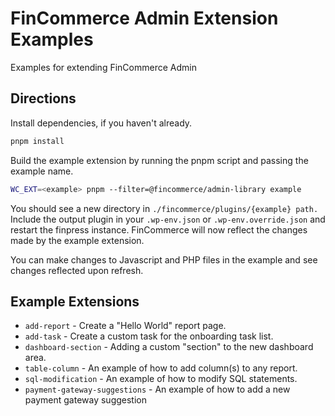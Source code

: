 # FinCommerce Admin Extension Examples

Examples for extending FinCommerce Admin

## Directions

Install dependencies, if you haven't already.

```bash
pnpm install
```

Build the example extension by running the pnpm script and passing the example name.


```bash
WC_EXT=<example> pnpm --filter=@fincommerce/admin-library example
```

You should see a new directory in `./fincommerce/plugins/{example} path.` Include the output plugin in your `.wp-env.json` or `.wp-env.override.json` and restart the finpress instance. FinCommerce will now reflect the changes made by the example extension.

You can make changes to Javascript and PHP files in the example and see changes reflected upon refresh.

## Example Extensions

- `add-report` - Create a "Hello World" report page.
- `add-task` - Create a custom task for the onboarding task list.
- `dashboard-section` - Adding a custom "section" to the new dashboard area.
- `table-column` - An example of how to add column(s) to any report.
- `sql-modification` - An example of how to modify SQL statements.
- `payment-gateway-suggestions` - An example of how to add a new payment gateway suggestion
